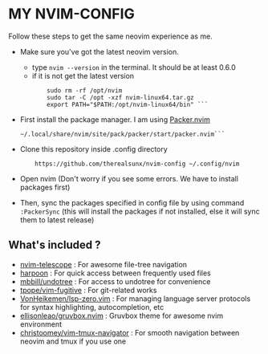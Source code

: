 # MY NVIM-CONFIG
Follow these steps to get the same neovim experience as me.

* Make sure you've got the latest neovim version.
    * type `nvim --version` in the terminal. It should be at least 0.6.0
    * if it is not get the latest version
        ``` curl -LO https://github.com/neovim/neovim/releases/latest/download/nvim-linux64.tar.gz
            sudo rm -rf /opt/nvim
            sudo tar -C /opt -xzf nvim-linux64.tar.gz
            export PATH="$PATH:/opt/nvim-linux64/bin" ```

* First install the package manager. I am using [Packer.nvim](https://github.com/wbthomason/packer.nvim)
    ```git clone --depth 1 https://github.com/wbthomason/packer.nvim\
    ~/.local/share/nvim/site/pack/packer/start/packer.nvim```

* Clone this repository inside .config directory
    ```
        https://github.com/therealsunx/nvim-config ~/.config/nvim
    ```

* Open nvim (Don't worry if you see some errors. We have to install packages first)

* Then, sync the packages specified in config file by using command `:PackerSync`
    (this will install the packages if not installed, else it will sync them to latest release)

## What's included ?
* [nvim-telescope](https://github.com/nvim-telescope/telescope.nvim) : For awesome file-tree navigation
* [harpoon](https://github.com/ThePrimeagen/harpoon) : For quick access between frequently used files
* [mbbill/undotree](https://github.com/mbbill/undotree) : For access to undotree for convenience
* [tpope/vim-fugitive](https://github.com/tpope/vim-fugitive) : For git-related works
* [VonHeikemen/lsp-zero.vim](https://github.com/VonHeikemen/lsp-zero.vim) : For managing language server protocols for syntax highlighting, autocompletion, etc
* [ellisonleao/gruvbox.nvim](https://github.com/ellisonleao/gruvbox.nvim) : Gruvbox theme for awesome nvim environment
* [christoomey/vim-tmux-navigator](https://github.com/christoomey/vim-tmux-navigator) : For smooth navigation between neovim and tmux if you use one

